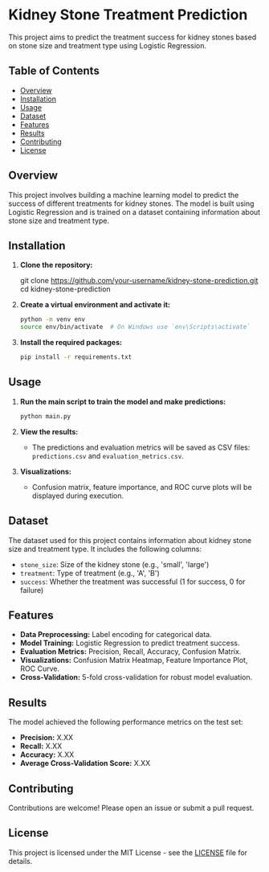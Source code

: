 # Kidney Stone Treatment Prediction

This project aims to predict the treatment success for kidney stones based on stone size and treatment type using Logistic Regression.

## Table of Contents
- [Overview](#overview)
- [Installation](#installation)
- [Usage](#usage)
- [Dataset](#dataset)
- [Features](#features)
- [Results](#results)
- [Contributing](#contributing)
- [License](#license)

## Overview
This project involves building a machine learning model to predict the success of different treatments for kidney stones. The model is built using Logistic Regression and is trained on a dataset containing information about stone size and treatment type.

## Installation
1. **Clone the repository:**

   git clone https://github.com/your-username/kidney-stone-prediction.git
   cd kidney-stone-prediction


2. **Create a virtual environment and activate it:**
   ```bash
   python -m venv env
   source env/bin/activate  # On Windows use `env\Scripts\activate`
   ```

3. **Install the required packages:**
   ```bash
   pip install -r requirements.txt
   ```

## Usage
1. **Run the main script to train the model and make predictions:**
   ```bash
   python main.py
   ```

2. **View the results:**
   - The predictions and evaluation metrics will be saved as CSV files: `predictions.csv` and `evaluation_metrics.csv`.

3. **Visualizations:**
   - Confusion matrix, feature importance, and ROC curve plots will be displayed during execution.

## Dataset
The dataset used for this project contains information about kidney stone size and treatment type. It includes the following columns:
- `stone_size`: Size of the kidney stone (e.g., 'small', 'large')
- `treatment`: Type of treatment (e.g., 'A', 'B')
- `success`: Whether the treatment was successful (1 for success, 0 for failure)

## Features
- **Data Preprocessing:** Label encoding for categorical data.
- **Model Training:** Logistic Regression to predict treatment success.
- **Evaluation Metrics:** Precision, Recall, Accuracy, Confusion Matrix.
- **Visualizations:** Confusion Matrix Heatmap, Feature Importance Plot, ROC Curve.
- **Cross-Validation:** 5-fold cross-validation for robust model evaluation.

## Results
The model achieved the following performance metrics on the test set:
- **Precision:** X.XX
- **Recall:** X.XX
- **Accuracy:** X.XX
- **Average Cross-Validation Score:** X.XX

## Contributing
Contributions are welcome! Please open an issue or submit a pull request.

## License
This project is licensed under the MIT License - see the [LICENSE](LICENSE) file for details.
